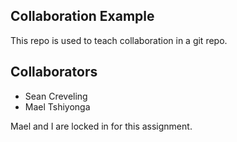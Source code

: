 
## Collaboration Example

This repo is used to teach collaboration in a git repo.

## Collaborators
* Sean Creveling
* Mael Tshiyonga

Mael and I are locked in for this assignment.
